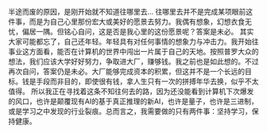 半途而废的原因，是刚开始就不知道往哪里去...
往哪里去并不是完成某项眼前这件事，而是为自己心里那份宏大或美好的愿景去努力。我偶有想象，幻想衣食无忧，偏居一隅。但铭心自问，这是否是我心里的这份愿景呢？答案是未必。
其实大家可能都忘了，自己还年轻。年轻具有对任何事情的想象力与冲击力。我开始往事业这方面看，能否在计算机的世界中闯出一片属于自己的天地。按照普罗大众的想法，我们应该大学好好努力，争取进大厂，赚够钱。我之前也是如此想的。不过再次自问，答案仍是未必。大厂能够完成资本的积累，但这并不是一个长远的目标。钱是手段而非目的，即使很有钱，拿人生只有一次的拼搏年华去换，似乎不太值得。
所以我正在寻找着这条不知往何去的路，因为还没能看到计算机下次爆发的风口，也许是颠覆现有AI的基于真正推理的新AI，也许是量子，也许是三进制，或是学习之中发现的行业裂痕。总而言之，我需要做的只有两件事：坚持学习，保持健康。